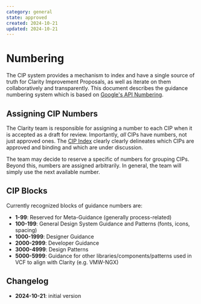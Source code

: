 ```yaml
---
category: general
state: approved
created: 2024-10-21
updated: 2024-10-21
---
```


# Numbering

The CIP system provides a mechanism to index and have a single source of truth for Clarity Improvement Proposals, as
well as iterate on them collaboratively and transparently. This document describes the guidance numbering system which
is based on [Google's API Numbering](https://google.aip.dev/2).

## Assigning CIP Numbers

The Clarity team is responsible for assigning a number to each CIP when it is accepted as a draft for review.
Importantly, _all_ CIPs have numbers, not just approved ones. The [CIP Index](/) clearly clearly delineates which CIPs
are approved and binding and which are under discussion.

The team may decide to reserve a specific of numbers for grouping CIPs. Beyond this, numbers are assigned arbitrarily.
In general, the team will simply use the next available number.

## CIP Blocks

Currently recognized blocks of guidance numbers are:

- **1-99**: Reserved for Meta-Guidance (generally process-related)
- **100-199**: General Design System Guidance and Patterns (fonts, icons, spacing)
- **1000-1999**: Designer Guidance
- **2000-2999**: Developer Guidance
- **3000-4999**: Design Patterns
- **5000-5999**: Guidance for other libraries/components/patterns used in VCF to align with Clarity (e.g. VMW-NGX)

## Changelog

- **2024-10-21**: initial version
